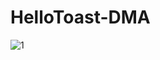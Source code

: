 # HelloToast-DMA
![1](https://user-images.githubusercontent.com/78713326/111734975-3f6bac80-88a3-11eb-9bb8-21183d0c403d.PNG)
